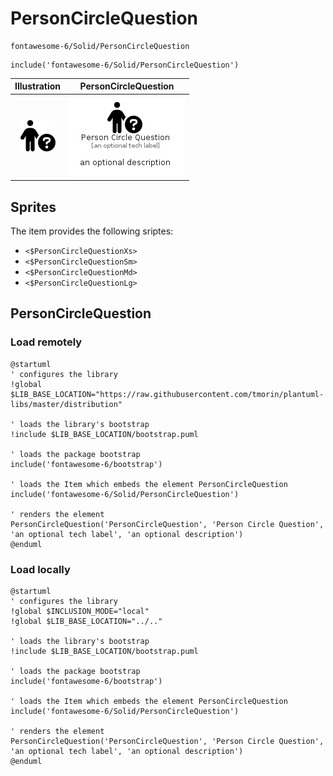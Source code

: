 # PersonCircleQuestion


```text
fontawesome-6/Solid/PersonCircleQuestion
```

```text
include('fontawesome-6/Solid/PersonCircleQuestion')
```



| Illustration | PersonCircleQuestion |
| :---: | :---: |
| ![illustration for Illustration](../../fontawesome-6/Solid/PersonCircleQuestion.png) | ![illustration for PersonCircleQuestion](../../fontawesome-6/Solid/PersonCircleQuestion.Local.png) |



## Sprites
The item provides the following sriptes:

- `<$PersonCircleQuestionXs>`
- `<$PersonCircleQuestionSm>`
- `<$PersonCircleQuestionMd>`
- `<$PersonCircleQuestionLg>`





## PersonCircleQuestion

### Load remotely
```plantuml
@startuml
' configures the library
!global $LIB_BASE_LOCATION="https://raw.githubusercontent.com/tmorin/plantuml-libs/master/distribution"

' loads the library's bootstrap
!include $LIB_BASE_LOCATION/bootstrap.puml

' loads the package bootstrap
include('fontawesome-6/bootstrap')

' loads the Item which embeds the element PersonCircleQuestion
include('fontawesome-6/Solid/PersonCircleQuestion')

' renders the element
PersonCircleQuestion('PersonCircleQuestion', 'Person Circle Question', 'an optional tech label', 'an optional description')
@enduml
```

### Load locally
```plantuml
@startuml
' configures the library
!global $INCLUSION_MODE="local"
!global $LIB_BASE_LOCATION="../.."

' loads the library's bootstrap
!include $LIB_BASE_LOCATION/bootstrap.puml

' loads the package bootstrap
include('fontawesome-6/bootstrap')

' loads the Item which embeds the element PersonCircleQuestion
include('fontawesome-6/Solid/PersonCircleQuestion')

' renders the element
PersonCircleQuestion('PersonCircleQuestion', 'Person Circle Question', 'an optional tech label', 'an optional description')
@enduml
```

